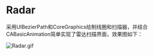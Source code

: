 # Radar
采用UIBezierPath和CoreGraphics绘制线圈和扫描器，并结合CABasicAnimation简单实现了雷达扫描界面，效果图如下：

![Radar.gif](http://upload-images.jianshu.io/upload_images/1797225-eaea58666715ffde.gif?imageMogr2/auto-orient/strip)
